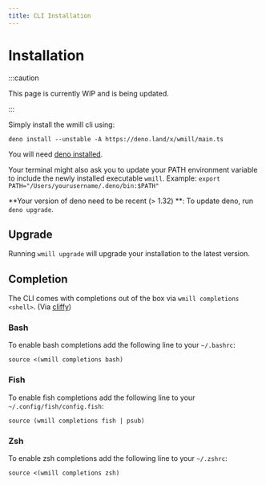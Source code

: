 ```yaml
---
title: CLI Installation
---
```


# Installation

:::caution

This page is currently WIP and is being updated.

:::

Simply install the wmill cli using:

`deno install --unstable -A https://deno.land/x/wmill/main.ts`

You will need
[deno installed](https://deno.land/manual@v1.30.3/getting_started/installation).

Your terminal might also ask you to update your PATH environment variable to include the newly installed executable `wmill`. Example: `export PATH="/Users/yourusername/.deno/bin:$PATH"`

**Your version of deno need to be recent (> 1.32) **: To update deno, run `deno upgrade`.

## Upgrade

Running `wmill upgrade` will upgrade your installation to the latest version.

## Completion

The CLI comes with completions out of the box via `wmill completions <shell>`.
(Via [cliffy](https://cliffy.io/))

### Bash

To enable bash completions add the following line to your `~/.bashrc`:

```
source <(wmill completions bash)
```

### Fish

To enable fish completions add the following line to your
`~/.config/fish/config.fish`:

```
source (wmill completions fish | psub)
```

### Zsh

To enable zsh completions add the following line to your `~/.zshrc`:

```
source <(wmill completions zsh)
```
